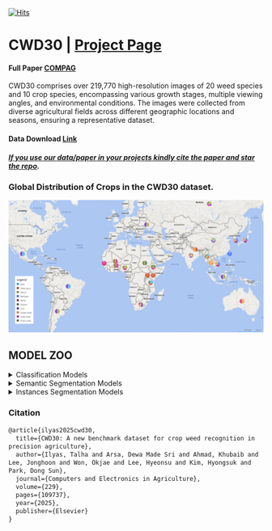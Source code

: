 [![Hits](https://hits.seeyoufarm.com/api/count/incr/badge.svg?url=https%3A%2F%2Fgithub.com%2FMr-TalhaIlyas%2FCWD30&count_bg=%2300E7FD&title_bg=%23555555&icon=microsoftonedrive.svg&icon_color=%23E7E7E7&title=hits&edge_flat=false)](https://hits.seeyoufarm.com)

# CWD30 | [Project Page](https://cwd-30.github.io/cwd-30/)

#### Full Paper [COMPAG](https://www.sciencedirect.com/science/article/pii/S0168169924011281) 
CWD30 comprises over 219,770 high-resolution images of 20 weed species and 10 crop species, encompassing various growth stages, multiple viewing angles, and environmental conditions. The images were collected from diverse agricultural fields across different geographic locations and seasons, ensuring a representative dataset. 
#### Data Download [Link](https://cwd-30.github.io/cwd-30/download.html)

##### [*If you use our data/paper in your projects kindly **cite** the paper and **star** the repo*]().

### Global Distribution of Crops in the CWD30 dataset.

![alt text](https://github.com/Mr-TalhaIlyas/CWD30/blob/main/screens/map.png)

## MODEL ZOO

<details>
<summary>Classification Models</summary>

⚠️NOTE⚠️ We are currently in middle of uploading the weights. All might not be available.

|Model|Weights|Acc|
|---|---|---|
|ResNet-18|[chkpt]()|79.5|
|ResNet-50|[chkpt]()|84.6|
|ResNet-101|[chkpt]()|81.36|
|MobileNetv3-S|[chkpt]()|80.5|
|MobileNetv3-L|[chkpt]()|74.67|
|EffNet-B0|[chkpt]()|83.2|
|EffNet-B3|[chkpt]()|83.64|
|EffNet-B5|[chkpt]()|84.5|
|ConvNeXt-T|[chkpt]()|85.6|
|ConvNeXt-M|[chkpt]()|85.9|
|ConvNeXt-L|[chkpt]()|84.7|
|ViT-T|[chkpt]()|83.43|
|ViT-B|[chkpt]()|86.4|
|CaiT-T|[chkpt]()|85.2|
|CaiT-S|[chkpt]()|86.9|
|Swin-T|[chkpt]()|85.59|
|Swin-B|[chkpt]()|85.3|
|Swin-L|[chkpt]()|87.0|
|MaxViT-S|[chkpt]()|86.5|
|MaxViT-B|[chkpt]()|87.08|
|CoAtNet-1|[chkpt]()|86.1|
|CoAtNet-3|[chkpt]()|84.3|
|EffFormer-L1|[chkpt]()|80.5|
|EffFormer-L3|[chkpt]()|82.7|
|EffFormer-L7|[chkpt]()|81.2|

### Pretrained Weights on iNaturalist
  
|ReNet-101|Weights|Acc.|
|---|---|---|
|[iNat21](https://github.com/visipedia/inat_comp/tree/master/2021)|✅[chkpt](https://o365jbnu-my.sharepoint.com/:u:/g/personal/talha_student_jbnu_ac_kr/Eej_bdo_W4VMjG6GHfr3YS8B3sIJKeN32xXGI5rr4O_ajg?e=0N96wn)|<80%|
|[iNat17](https://github.com/visipedia/inat_comp/tree/master/2017)|✅[chkpt](https://o365jbnu-my.sharepoint.com/:u:/g/personal/talha_student_jbnu_ac_kr/EeeOI8gv3mxAg7dx6HXVanQBp_5dq4BFDpyyJ5CxQ-KpGQ?e=X4uNub)|60.41%|

</details>

<details>
<summary>Semantic Segmentation Models</summary>

  Access dataset via:
  * [Sugar Beet](https://www.ipb.uni-bonn.de/data/sugarbeets2016/)
  * [Carrot Weed](https://github.com/cwfid/dataset)
  * [Bean Weed](https://o365jbnu-my.sharepoint.com/personal/talha_student_jbnu_ac_kr/_layouts/15/onedrive.aspx?ga=1&id=%2Fpersonal%2Ftalha%5Fstudent%5Fjbnu%5Fac%5Fkr%2FDocuments%2FDatasets%2FBean%20UDA)
  
⚠️NOTE⚠️ We are currently in middle of uploading the weights. All might not be available.

|Model       |BeanWeed                   |SugarBeet                  |CarrotWeed                 |
|---         |---                        |---                        |---                        |
|UNet        |✅[72.49 mIOU, chkpt](https://o365jbnu-my.sharepoint.com/:u:/g/personal/talha_student_jbnu_ac_kr/EaHpmYLSs6dJmfVMlp4wjMwBqnnAJQz4QoskdSeKyN_mWw?e=iQ1dCA)     |✅[85.47 mIOU, chkpt](https://o365jbnu-my.sharepoint.com/:u:/g/personal/talha_student_jbnu_ac_kr/EZv7lWyh8sJJngFz3mhEfegBpxhEgBENA1UYYOmLw7OboA?e=02UuxA)      |✅[78.32 mIOU, chkpt](https://o365jbnu-my.sharepoint.com/:u:/g/personal/talha_student_jbnu_ac_kr/ESV2mP0mfqBEqXf4U0JYnVQBPgWujDMlU4ybhSdDtrHW9g?e=eDhpcW)      |
|DeepLab v3+ |[78.03 mIOU, chkpt]()      |[86.02 mIOU, chkpt]()      |✅[83.16 mIOU, chkpt](https://o365jbnu-my.sharepoint.com/:u:/g/personal/talha_student_jbnu_ac_kr/EVkfmjyMmapNii0jRxncs5UB4Ipi3qYiMNPEF4lQc6g_-w?e=9LtjUe)      |
|OCR         |[79.51 mIOU, chkpt]()      |[87.34 mIOU, chkpt]()      |✅[86.53 mIOU, chkpt](https://o365jbnu-my.sharepoint.com/:u:/g/personal/talha_student_jbnu_ac_kr/EQvrRiTSwBlBniZGkYicFl8Bf4pUPhLyJeBWCUD6LOCW6Q?e=hWyD5E)      |
|SegNext     |[83.90 mIOU, chkpt]()      |[87.65 mIOU, chkpt]()      |✅[88.54 mIOU, chkpt](https://o365jbnu-my.sharepoint.com/:u:/g/personal/talha_student_jbnu_ac_kr/EdI8iQLqhX9LvgTKAFGyHMEBhqc4wcBW7yOVNKb9q78j3A?e=AvJhty)      |

✅[MSCAN backbone SegNext](https://o365jbnu-my.sharepoint.com/:u:/g/personal/talha_student_jbnu_ac_kr/EQdev4A2alhOjhFLw5hxoOwBkIfW6tTD_RD9ElF1AqpvEA?e=s8D7oi)

</details>

<details>
<summary>Instances Segmentation Models</summary>

Access dataset via:
* [PhenoBench](https://www.phenobench.org/)
* [GrowliFlower](https://rs.ipb.uni-bonn.de/data/growliflower/)

|Model|Data|Weights|PQ|
|---|---|---|---|
|MaskRCNN (ResNet-101 FPN backbone)|PhenoBench|✅[chkpt](https://o365jbnu-my.sharepoint.com/:u:/g/personal/talha_student_jbnu_ac_kr/EZsslt1DqAlGnNLFPX67AAABcyLAQOayNRM_K_Me-yyCeA?e=J2eWBy)|44.05|
|MaskRCNN (ResNet-101 FPN backbone)|GrowliFlower|✅[chkpt](https://o365jbnu-my.sharepoint.com/:u:/g/personal/talha_student_jbnu_ac_kr/EUVXn6Az9fxEjgsCHJA4BMUB5O-S0x0U_C22NP__-AT6aQ?e=uFPxbr)|56.33|
</details>


### Citation
```
@article{ilyas2025cwd30,
  title={CWD30: A new benchmark dataset for crop weed recognition in precision agriculture},
  author={Ilyas, Talha and Arsa, Dewa Made Sri and Ahmad, Khubaib and Lee, Jonghoon and Won, Okjae and Lee, Hyeonsu and Kim, Hyongsuk and Park, Dong Sun},
  journal={Computers and Electronics in Agriculture},
  volume={229},
  pages={109737},
  year={2025},
  publisher={Elsevier}
}
```

